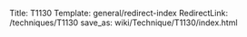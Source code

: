Title: T1130
Template: general/redirect-index
RedirectLink: /techniques/T1130
save_as: wiki/Technique/T1130/index.html